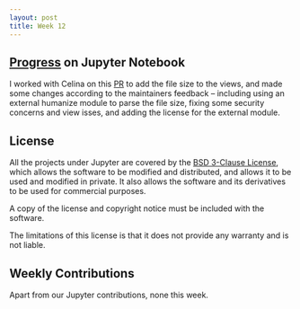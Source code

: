 ```yaml
---
layout: post
title: Week 12
---
```

## [Progress](https://github.com/nyu-ossd-s18/jupyter-milestones/projects/1) on Jupyter Notebook
I worked with Celina on this [PR](https://github.com/jupyter/notebook/pull/3539) to add the file size to the views, and made some changes according to the maintainers feedback – including using an external humanize module to parse the file size, fixing some security concerns and view isses, and adding the license for the external module. 

## License
All the projects under Jupyter are covered by the [BSD 3-Clause License](https://github.com/jupyter/jupyter/blob/master/LICENSE), which allows the software to be modified and distributed, and allows it to be used and modified in private. It also allows the software and its derivatives to be used for commercial purposes.

A copy of the license and copyright notice must be included with the software.

The limitations of this license is that it does not provide any warranty and is not liable.


## Weekly Contributions
Apart from our Jupyter contributions, none this week.